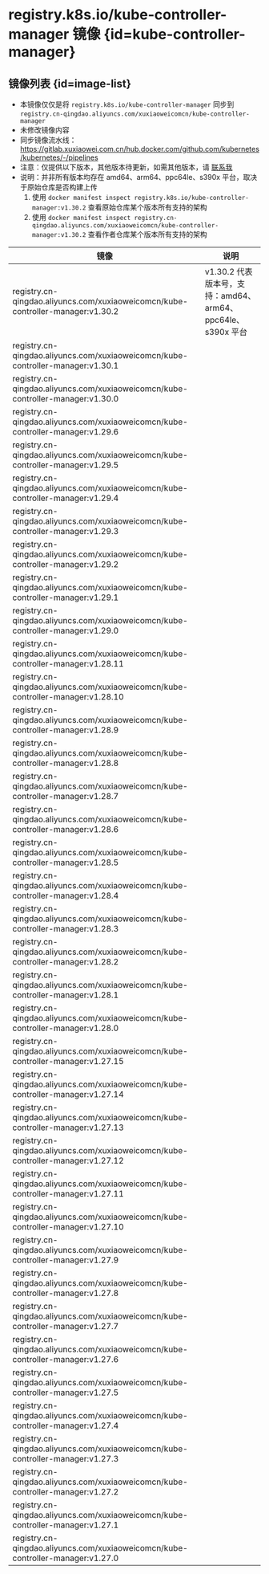 # registry.k8s.io/kube-controller-manager 镜像 {id=kube-controller-manager}

## 镜像列表 {id=image-list}

- 本镜像仅仅是将 `registry.k8s.io/kube-controller-manager` 同步到 `registry.cn-qingdao.aliyuncs.com/xuxiaoweicomcn/kube-controller-manager`
- 未修改镜像内容
- 同步镜像流水线：https://gitlab.xuxiaowei.com.cn/hub.docker.com/github.com/kubernetes/kubernetes/-/pipelines
- 注意：仅提供以下版本，其他版本待更新，如需其他版本，请 [联系我](../../../guide/website.md)
- 说明：并非所有版本均存在 amd64、arm64、ppc64le、s390x 平台，取决于原始仓库是否构建上传
    1. 使用 `docker manifest inspect registry.k8s.io/kube-controller-manager:v1.30.2` 查看原始仓库某个版本所有支持的架构
    2. 使用 `docker manifest inspect registry.cn-qingdao.aliyuncs.com/xuxiaoweicomcn/kube-controller-manager:v1.30.2` 查看作者仓库某个版本所有支持的架构

| 镜像                                                                               | 说明                                            |
|----------------------------------------------------------------------------------|-----------------------------------------------|
| registry.cn-qingdao.aliyuncs.com/xuxiaoweicomcn/kube-controller-manager:v1.30.2  | v1.30.2 代表版本号，支持：amd64、arm64、ppc64le、s390x 平台 |
| registry.cn-qingdao.aliyuncs.com/xuxiaoweicomcn/kube-controller-manager:v1.30.1  |                                               |
| registry.cn-qingdao.aliyuncs.com/xuxiaoweicomcn/kube-controller-manager:v1.30.0  |                                               |
| registry.cn-qingdao.aliyuncs.com/xuxiaoweicomcn/kube-controller-manager:v1.29.6  |                                               |
| registry.cn-qingdao.aliyuncs.com/xuxiaoweicomcn/kube-controller-manager:v1.29.5  |                                               |
| registry.cn-qingdao.aliyuncs.com/xuxiaoweicomcn/kube-controller-manager:v1.29.4  |                                               |
| registry.cn-qingdao.aliyuncs.com/xuxiaoweicomcn/kube-controller-manager:v1.29.3  |                                               |
| registry.cn-qingdao.aliyuncs.com/xuxiaoweicomcn/kube-controller-manager:v1.29.2  |                                               |
| registry.cn-qingdao.aliyuncs.com/xuxiaoweicomcn/kube-controller-manager:v1.29.1  |                                               |
| registry.cn-qingdao.aliyuncs.com/xuxiaoweicomcn/kube-controller-manager:v1.29.0  |                                               |
| registry.cn-qingdao.aliyuncs.com/xuxiaoweicomcn/kube-controller-manager:v1.28.11 |                                               |
| registry.cn-qingdao.aliyuncs.com/xuxiaoweicomcn/kube-controller-manager:v1.28.10 |                                               |
| registry.cn-qingdao.aliyuncs.com/xuxiaoweicomcn/kube-controller-manager:v1.28.9  |                                               |
| registry.cn-qingdao.aliyuncs.com/xuxiaoweicomcn/kube-controller-manager:v1.28.8  |                                               |
| registry.cn-qingdao.aliyuncs.com/xuxiaoweicomcn/kube-controller-manager:v1.28.7  |                                               |
| registry.cn-qingdao.aliyuncs.com/xuxiaoweicomcn/kube-controller-manager:v1.28.6  |                                               |
| registry.cn-qingdao.aliyuncs.com/xuxiaoweicomcn/kube-controller-manager:v1.28.5  |                                               |
| registry.cn-qingdao.aliyuncs.com/xuxiaoweicomcn/kube-controller-manager:v1.28.4  |                                               |
| registry.cn-qingdao.aliyuncs.com/xuxiaoweicomcn/kube-controller-manager:v1.28.3  |                                               |
| registry.cn-qingdao.aliyuncs.com/xuxiaoweicomcn/kube-controller-manager:v1.28.2  |                                               |
| registry.cn-qingdao.aliyuncs.com/xuxiaoweicomcn/kube-controller-manager:v1.28.1  |                                               |
| registry.cn-qingdao.aliyuncs.com/xuxiaoweicomcn/kube-controller-manager:v1.28.0  |                                               |
| registry.cn-qingdao.aliyuncs.com/xuxiaoweicomcn/kube-controller-manager:v1.27.15 |                                               |
| registry.cn-qingdao.aliyuncs.com/xuxiaoweicomcn/kube-controller-manager:v1.27.14 |                                               |
| registry.cn-qingdao.aliyuncs.com/xuxiaoweicomcn/kube-controller-manager:v1.27.13 |                                               |
| registry.cn-qingdao.aliyuncs.com/xuxiaoweicomcn/kube-controller-manager:v1.27.12 |                                               |
| registry.cn-qingdao.aliyuncs.com/xuxiaoweicomcn/kube-controller-manager:v1.27.11 |                                               |
| registry.cn-qingdao.aliyuncs.com/xuxiaoweicomcn/kube-controller-manager:v1.27.10 |                                               |
| registry.cn-qingdao.aliyuncs.com/xuxiaoweicomcn/kube-controller-manager:v1.27.9  |                                               |
| registry.cn-qingdao.aliyuncs.com/xuxiaoweicomcn/kube-controller-manager:v1.27.8  |                                               |
| registry.cn-qingdao.aliyuncs.com/xuxiaoweicomcn/kube-controller-manager:v1.27.7  |                                               |
| registry.cn-qingdao.aliyuncs.com/xuxiaoweicomcn/kube-controller-manager:v1.27.6  |                                               |
| registry.cn-qingdao.aliyuncs.com/xuxiaoweicomcn/kube-controller-manager:v1.27.5  |                                               |
| registry.cn-qingdao.aliyuncs.com/xuxiaoweicomcn/kube-controller-manager:v1.27.4  |                                               |
| registry.cn-qingdao.aliyuncs.com/xuxiaoweicomcn/kube-controller-manager:v1.27.3  |                                               |
| registry.cn-qingdao.aliyuncs.com/xuxiaoweicomcn/kube-controller-manager:v1.27.2  |                                               |
| registry.cn-qingdao.aliyuncs.com/xuxiaoweicomcn/kube-controller-manager:v1.27.1  |                                               |
| registry.cn-qingdao.aliyuncs.com/xuxiaoweicomcn/kube-controller-manager:v1.27.0  |                                               |

<style>

._image_registry_cn-qingdao_aliyuncs_com_xuxiaoweicomcn_kube-controller-manager table tr th:nth-child(1), 
._image_registry_cn-qingdao_aliyuncs_com_xuxiaoweicomcn_kube-controller-manager table tr td:nth-child(1) {
    min-width: 585px;
}

._image_registry_cn-qingdao_aliyuncs_com_xuxiaoweicomcn_kube-controller-manager table tr th:nth-child(2), 
._image_registry_cn-qingdao_aliyuncs_com_xuxiaoweicomcn_kube-controller-manager table tr td:nth-child(2) {
    min-width: 455px;
}

</style>